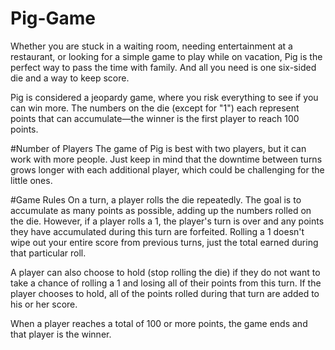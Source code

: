 # Pig-Game
Whether you are stuck in a waiting room, needing entertainment at a restaurant, or looking for a simple game to play while on vacation, Pig is the perfect way to pass the time with family. And all you need is one six-sided die and a way to keep score.


Pig is considered a jeopardy game, where you risk everything to see if you can win more. The numbers on the die (except for "1") each represent points that can accumulate—the winner is the first player to reach 100 points. 


#Number of Players
The game of Pig is best with two players, but it can work with more people. Just keep in mind that the downtime between turns grows longer with each additional player, which could be challenging for the little ones. 

#Game Rules
On a turn, a player rolls the die repeatedly. The goal is to accumulate as many points as possible, adding up the numbers rolled on the die. However, if a player rolls a 1, the player's turn is over and any points they have accumulated during this turn are forfeited. Rolling a 1 doesn't wipe out your entire score from previous turns, just the total earned during that particular roll.

A player can also choose to hold (stop rolling the die) if they do not want to take a chance of rolling a 1 and losing all of their points from this turn. If the player chooses to hold, all of the points rolled during that turn are added to his or her score.

When a player reaches a total of 100 or more points, the game ends and that player is the winner.
